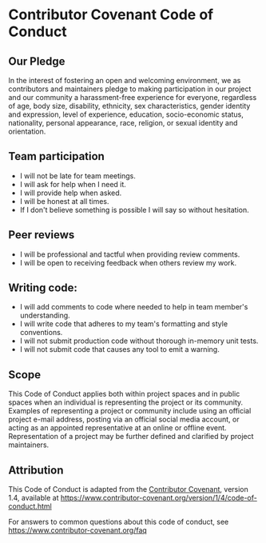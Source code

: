 # Contributor Covenant Code of Conduct

## Our Pledge

In the interest of fostering an open and welcoming environment, we as
contributors and maintainers pledge to making participation in our project and
our community a harassment-free experience for everyone, regardless of age, body
size, disability, ethnicity, sex characteristics, gender identity and expression,
level of experience, education, socio-economic status, nationality, personal
appearance, race, religion, or sexual identity and orientation.

## Team participation 

* I will not be late for team meetings. 
* I will ask for help when I need it. 
* I will provide help when asked. 
* I will be honest at all times. 
* If I don't believe something is possible I will say so without hesitation. 

## Peer reviews

* I will be professional and tactful when providing review comments. 
* I will be open to receiving feedback when others review my work. 

## Writing code: 

* I will add comments to code where needed to help in team member's understanding. 
* I will write code that adheres to my team's formatting and style conventions. 
* I will not submit production code without thorough in-memory unit tests. 
* I will not submit code that causes any tool to emit a warning. 

## Scope

This Code of Conduct applies both within project spaces and in public spaces
when an individual is representing the project or its community. Examples of
representing a project or community include using an official project e-mail
address, posting via an official social media account, or acting as an appointed
representative at an online or offline event. Representation of a project may be
further defined and clarified by project maintainers.

## Attribution

This Code of Conduct is adapted from the [Contributor Covenant][homepage], version 1.4,
available at https://www.contributor-covenant.org/version/1/4/code-of-conduct.html

[homepage]: https://www.contributor-covenant.org

For answers to common questions about this code of conduct, see
https://www.contributor-covenant.org/faq
